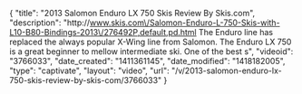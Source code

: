 {
    "title": "2013 Salomon Enduro LX 750 Skis Review By Skis.com",
    "description": "http:\/\/www.skis.com\/Salomon-Enduro-L-750-Skis-with-L10-B80-Bindings-2013\/276492P,default,pd.html  The Enduro line has replaced the always popular X-Wing line from Salomon. The Enduro LX 750 is a great beginner to mellow intermediate ski. One of the best s",
    "videoid": "3766033",
    "date_created": "1411361145",
    "date_modified": "1418182005",
    "type": "captivate",
    "layout": "video",
    "url": "\/v\/2013-salomon-enduro-lx-750-skis-review-by-skis-com\/3766033"
}